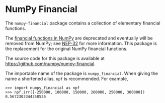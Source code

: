 # NumPy Financial

The `numpy-financial` package contains a collection of elementary financial
functions.

The [financial functions in NumPy](https://numpy.org/doc/1.17/reference/routines.financial.html)
are deprecated and eventually will be removed from NumPy; see
[NEP-32](https://numpy.org/neps/nep-0032-remove-financial-functions.html)
for more information.  This package is the replacement for the original
NumPy financial functions.

The source code for this package is available at https://github.com/numpy/numpy-financial.

The importable name of the package is `numpy_financial`.  When giving the
name a shortened alias, `npf` is recommended.  For example,

```
>>> import numpy_financial as npf
>>> npf.irr([-250000, 100000, 150000, 200000, 250000, 300000])
0.5672303344358536
```
